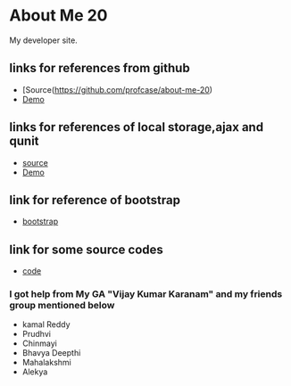 # About Me 20

My developer site.


## links for references from github
- [Source(https://github.com/profcase/about-me-20)
- [Demo](https://profcase.github.io/about-me-20/)
## links for references of local storage,ajax and qunit 
- [source](https://github.com/profcase/web-apps-list)
- [Demo](https://profcase.github.io/web-apps-list/)
## link for reference of bootstrap
- [bootstrap](https://maxcdn.bootstrapcdn.com/bootstrap/4.0.0/js/bootstrap.min.js)
## link for some source codes
- [code](https://www.w3schools.com/)

### I got help from My GA "Vijay Kumar Karanam" and my friends group mentioned below
- kamal Reddy
- Prudhvi
- Chinmayi
- Bhavya Deepthi
- Mahalakshmi
- Alekya


